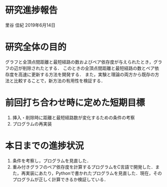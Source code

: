 研究進捗報告
================
里谷 佳紀
2019年6月14日







# 研究全体の目的

グラフと全頂点間距離と最短経路の数およびペア依存度が与えられたとき，グラフの辺が削除されたとする．
このときの全頂点間距離と最短経路の数とペア依存度を高速に更新する方法を開発する．
また，実験と理論の両方から既存の方法と比較することで，新方法の有用性を検証する．

# 前回打ち合わせ時に定めた短期目標

1.  挿入・削除時に距離と最短経路数が変化するための条件の考察
2.  プログラムの再実装

# 本日までの進捗状況

1.  条件を考察し，プログラムを見直した．
2.  重み付きグラフのペア依存度を計算するプログラムをC言語で開発した．また，再実装にあたり，Pythonで書かれたプログラムを見直した．現在，そのプログラムが正しく計算できるか検証している．
